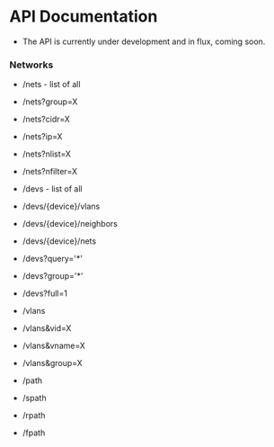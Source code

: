 # API Documentation

* The API is currently under development and in flux, coming soon.

### Networks

* /nets - list of all
* /nets?group=X
* /nets?cidr=X
* /nets?ip=X
* /nets?nlist=X
* /nets?nfilter=X


* /devs - list of all
* /devs/{device}/vlans
* /devs/{device}/neighbors
* /devs/{device}/nets
* /devs?query='*'
* /devs?group='*'
* /devs?full=1


* /vlans
* /vlans&vid=X
* /vlans&vname=X
* /vlans&group=X


* /path
* /spath
* /rpath
* /fpath
